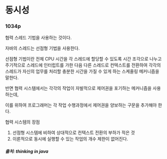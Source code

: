 # 동시성

### 1034p

협력 스레드 기법을 사용하는 것이다.

자바의 스레드는 선점형 기법을 사용한다. 

선점형 기법이란 전체 CPU 시간을 각 스레드에 할당할 수 있도록 시간 조각으로 나누고 주기적으로 스레드에 인터럽트를 가한 다음 다른 스레드로 컨텍스트를 전환하여 각각의 스레드가 자신의 업무를 처리할 충분한 시간을 가질 수 있게 하는 스케줄링 메커니즘을 말한다.

반면 협력 시스템에서는 각각의 작업이 자발적으로 제어권을 포기하는 메커니즘을 사용하는데, 

이를 위하여 프로그래머는 각 작업 수행과정에서 제어권을 양보하는 구문을 추가해야 한다.

협력 시스템의 장점

1. 선점형 시스템에 비하여 상대적으로 컨텍스트 전환의 부하가 적은 것
2. 이론적으로 동시에 실행할 수 있는 작업의 개수 제한이 없어진다.



##### 출처: thinking in java

